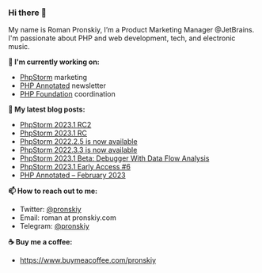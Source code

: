### Hi there 👋

My name is Roman Pronskiy, I’m a Product Marketing Manager @JetBrains. I'm passionate about PHP and web development, tech, and electronic music.

**👷 I'm currently working on:**
- [PhpStorm](https://jetbrains.com/phpstorm/) marketing
- [PHP Annotated](https://info.jetbrains.com/PHP-Annotated-Subscription.html) newsletter
- [PHP Foundation](http://thephp.foundation/) coordination

**📜 My latest blog posts:**
<!-- BLOG-POST-LIST:START -->
- [PhpStorm 2023.1 RC2](https://blog.jetbrains.com/phpstorm/2023/03/phpstorm-2023-1-rc2/)
- [PhpStorm 2023.1 RC](https://blog.jetbrains.com/phpstorm/2023/03/phpstorm-2023-1-rc/)
- [PhpStorm 2022.2.5 is now available](https://blog.jetbrains.com/phpstorm/2023/03/phpstorm-2022-2-5-is-now-available/)
- [PhpStorm 2022.3.3 is now available](https://blog.jetbrains.com/phpstorm/2023/03/phpstorm-2022-3-3-is-now-available/)
- [PhpStorm 2023.1 Beta: Debugger With Data Flow Analysis](https://blog.jetbrains.com/phpstorm/2023/03/phpstorm-2023-1-beta-debugger-with-data-flow-analysis/)
- [PhpStorm 2023.1 Early Access #6](https://blog.jetbrains.com/phpstorm/2023/03/phpstorm-2023-1-early-access-6/)
- [PHP Annotated – February 2023](https://blog.jetbrains.com/phpstorm/2023/02/php-annotated-february-2023/)
<!-- BLOG-POST-LIST:END -->

**📫 How to reach out to me:**
- Twitter: [@pronskiy](https://twitter.com/pronskiy)
- Email: roman at pronskiy.com
- Telegram: [@pronskiy](https://t.me/pronskiy)

**☕️ Buy me a coffee:**
- https://www.buymeacoffee.com/pronskiy

<!--
- 💬 Ask me about [PhpStorm](https://www.jetbrains.com/phpstorm/) and PHP.

Here are some ideas to get you started:

- 🔭 I’m currently working on ...
- 🌱 I’m currently learning ...
- 👯 I’m looking to collaborate on ...
- 🤔 I’m looking for help with ...
- 💬 Ask me about ...
- 📫 How to reach me: ...
- 😄 Pronouns: ...
- ⚡ Fun fact: ...
-->
